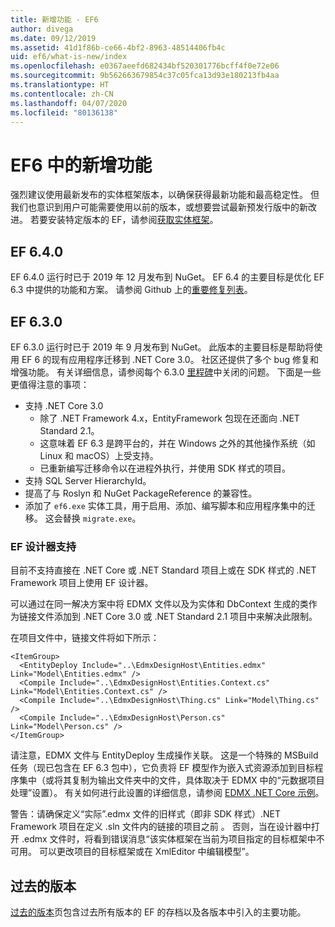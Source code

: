 ```yaml
---
title: 新增功能 - EF6
author: divega
ms.date: 09/12/2019
ms.assetid: 41d1f86b-ce66-4bf2-8963-48514406fb4c
uid: ef6/what-is-new/index
ms.openlocfilehash: e0367aeefd682434bf520301776bcff4f0e72e06
ms.sourcegitcommit: 9b562663679854c37c05fca13d93e180213fb4aa
ms.translationtype: HT
ms.contentlocale: zh-CN
ms.lasthandoff: 04/07/2020
ms.locfileid: "80136138"
---
```

# <a name="whats-new-in-ef6"></a>EF6 中的新增功能

强烈建议使用最新发布的实体框架版本，以确保获得最新功能和最高稳定性。
但我们也意识到用户可能需要使用以前的版本，或想要尝试最新预发行版中的新改进。
若要安装特定版本的 EF，请参阅[获取实体框架](~/ef6/fundamentals/install.md)。

## <a name="ef-640"></a>EF 6.4.0

EF 6.4.0 运行时已于 2019 年 12 月发布到 NuGet。 EF 6.4 的主要目标是优化 EF 6.3 中提供的功能和方案。 请参阅 Github 上的[重要修复列表](https://github.com/dotnet/ef6/milestone/14?closed=1)。

## <a name="ef-630"></a>EF 6.3.0

EF 6.3.0 运行时已于 2019 年 9 月发布到 NuGet。 此版本的主要目标是帮助将使用 EF 6 的现有应用程序迁移到 .NET Core 3.0。 社区还提供了多个 bug 修复和增强功能。 有关详细信息，请参阅每个 6.3.0 [里程碑](https://github.com/aspnet/EntityFramework6/milestones?state=closed)中关闭的问题。 下面是一些更值得注意的事项：

- 支持 .NET Core 3.0
  - 除了 .NET Framework 4.x，EntityFramework 包现在还面向 .NET Standard 2.1。
  - 这意味着 EF 6.3 是跨平台的，并在 Windows 之外的其他操作系统（如 Linux 和 macOS）上受支持。
  - 已重新编写迁移命令以在进程外执行，并使用 SDK 样式的项目。
- 支持 SQL Server HierarchyId。
- 提高了与 Roslyn 和 NuGet PackageReference 的兼容性。
- 添加了 `ef6.exe` 实体工具，用于启用、添加、编写脚本和应用程序集中的迁移。 这会替换 `migrate.exe`。

### <a name="ef-designer-support"></a>EF 设计器支持

目前不支持直接在 .NET Core 或 .NET Standard 项目上或在 SDK 样式的 .NET Framework 项目上使用 EF 设计器。 

可以通过在同一解决方案中将 EDMX 文件以及为实体和 DbContext 生成的类作为链接文件添加到 .NET Core 3.0 或 .NET Standard 2.1 项目中来解决此限制。

在项目文件中，链接文件将如下所示：

``` csproj 
<ItemGroup>
  <EntityDeploy Include="..\EdmxDesignHost\Entities.edmx" Link="Model\Entities.edmx" />
  <Compile Include="..\EdmxDesignHost\Entities.Context.cs" Link="Model\Entities.Context.cs" />
  <Compile Include="..\EdmxDesignHost\Thing.cs" Link="Model\Thing.cs" />
  <Compile Include="..\EdmxDesignHost\Person.cs" Link="Model\Person.cs" />
</ItemGroup>
```

请注意，EDMX 文件与 EntityDeploy 生成操作关联。 这是一个特殊的 MSBuild 任务（现已包含在 EF 6.3 包中），它负责将 EF 模型作为嵌入式资源添加到目标程序集中（或将其复制为输出文件夹中的文件，具体取决于 EDMX 中的“元数据项目处理”设置）。 有关如何进行此设置的详细信息，请参阅 [EDMX .NET Core 示例](https://aka.ms/EdmxDotNetCoreSample)。

警告：请确保定义“实际”.edmx 文件的旧样式（即非 SDK 样式）.NET Framework 项目在定义 .sln 文件内的链接的项目之前  。 否则，当在设计器中打开 .edmx 文件时，将看到错误消息“该实体框架在当前为项目指定的目标框架中不可用。 可以更改项目的目标框架或在 XmlEditor 中编辑模型”。

## <a name="past-releases"></a>过去的版本

[过去的版本](past-releases.md)页包含过去所有版本的 EF 的存档以及各版本中引入的主要功能。
